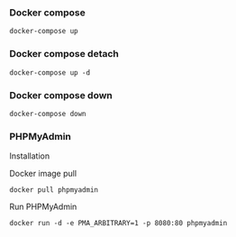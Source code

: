 ### Docker compose 
```
docker-compose up
```

### Docker compose detach
```
docker-compose up -d
```

### Docker compose down
```
docker-compose down
```

### PHPMyAdmin
Installation 

Docker image pull
```
docker pull phpmyadmin
```

Run PHPMyAdmin
```
docker run -d -e PMA_ARBITRARY=1 -p 8080:80 phpmyadmin
```